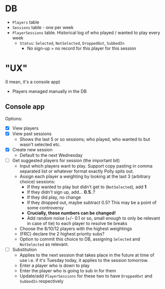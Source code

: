 # DB

- `Players` table
- `Sessions` table - one per week
- `PlayerSessions` table. Historical log of who played / wanted to play every week
    - `Status`: `Selected`, `NotSelected`, `DroppedOut`, `SubbedIn`
        - No sign-up = no record for this player for this session

# "UX"

(I mean, it's a console app)

- Players managed manually in the DB

## Console app

Options:
- [X] View players
- [X] View past sessions
    - Shows the last 5 or so sessions; who played, who wanted to but wasn't selected etc.
- [X] Create new session
    - Default to the next Wednesday
- [ ] Get suggested players for session (the important bit)
    - Input which players want to play. Support copy pasting in comma separated list or whatever format exactly Polly spits out.
    - Assign each player a weighting by looking at the last 3 (arbitrary choice) sessions:
        - If they wanted to play but didn't get to (`NotSelected`), add **1**
        - If they didn't sign up, add... **0.5**..?
        - If they did play, no change
        - If they dropped out, maybe subtract 0.5? This may be a point of some controversy
        - **Crucially, these numbers can be changed!**
        - Add random noise (+/- 0.1 or so, small enough to only be relevant in case of tie) to each player to resolve tie breaks
    - Choose the 8/10/12 players with the highest weightings
    - (FRC) declare the 2 highest priority subs?
    - Option to commit this choice to DB, assigning `Selected` and `NotSelected` as relevant.
- [ ] Substitution
    - Applies to the next session that takes place in the future at time of use i.e. if it's Tuesday today, it applies to the session tomorrow.
    - Enter a player who is down to play
    - Enter the player who is going to sub in for them
    - Update/add `PlayerSessions` for these two to have `DroppedOut` and `SubbedIn` respectively
